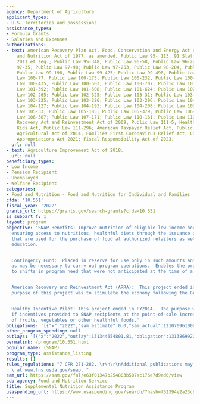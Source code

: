 ```yaml
---
agency: Department of Agriculture
applicant_types:
- U.S. Territories and possessions
assistance_types:
- Formula Grants
- Salaries and Expenses
authorizations:
- text: American Recovery Plan Act, Food, Conservation and Energy Act of 2008; Food
    and Nutrition Act of 1977, as amended, Public Law 95- 113, 91 Stat. 958, 7 U.S.C.
    2011 et seq.; Public Law 95-348, Public Law 96-58, Public Law 96-249, Public Law
    97-35; Public Law 97-98; Public Law 97-253, Public Law 98-204, Public Law 98-369;
    Public Law 99-198, Public Law 99-425; Public Law 99-498, Public Law 99-603, Public
    Law 100-77, Public Law 100-175, Public Law 100-232, Public Law 100-387, Public
    Law 100-435, Public Law 100-503, Public Law 100-707, Public Law 101-202; Public
    Law 101-392; Public Law 101-508; Public Law 101-624; Public Law 102-237; Public
    Law 102-265; Public Law 102-325; Public Law 103-31; Public Law 103-66; Public
    Law 103-225; Public Law 103-286; Public Law 103-296; Public Law 104-66; Public
    Law 104-127; Public Law 104-193; Public Law 104-208; Public Law 105-18; Public
    Law 105-33; Public Law 105-185; Public Law 105-379; Public Law 106-171; Public
    Law 106-387; Public Law 107-171; Public Law 110-161; Public Law 110-246; American
    Recovery Act and Reinvestment Act of 2009, Public Law 111-5; Healthy Hunger Free
    Kids Act, Public Law 111-296; American Taxpayer Relief Act, Public Law 112-240;
    Agricultural Act of 2014; Families First Coronavirus Relief Act; Consolidated
    Appropriations Act 2021; Fiscal Responsibility Act of 2023.
  url: null
- text: Agriculture Improvement Act of 2018.
  url: null
beneficiary_types:
- Low Income
- Pension Recipient
- Unemployed
- Welfare Recipient
categories:
- Food and Nutrition - Food and Nutrition for Individual and Families
cfda: '10.551'
fiscal_year: '2022'
grants_url: https://grants.gov/search-grants?cfda=10.551
is_subpart_f: 1
layout: program
objective: 'SNAP Benefits: Improve nutrition of eligible low-income households by
  ensuring access to nutritious, healthful diets through the issuance of monthly benefits
  that are used for the purchase of food at authorized retailers as well as nutrition
  education.


  Contingency Fund:  Placed in reserve for use only in such amounts and at such times
  as may be necessary to carry out program operations.  Enables the program to react
  to shifts in program need that were not anticipated at the time of a budget request.


  American Recovery and Reinvestment Act (ARRA):  This project ended in FY2014. The
  purpose of this project was to stimulate the economy following the Great Recession.


  Healthy Incentive Pilot: This project ended in FY2014.  The purpose was to determine
  if incentives provided to SNAP recipients at the point-of-sale increase the purchase
  of fruits, vegetables or other healthful foods.'
obligations: '[{"x":"2022","sam_estimate":0.0,"sam_actual":121070961000.0,"usa_spending_actual":131423535346.3},{"x":"2023","sam_estimate":138867723000.0,"sam_actual":0.0,"usa_spending_actual":118603137089.46},{"x":"2024","sam_estimate":122133239000.0,"sam_actual":0.0,"usa_spending_actual":84808712629.63}]'
other_program_spending: null
outlays: '[{"x":"2022","outlay":131344654801.81,"obligation":131386992285.43},{"x":"2023","outlay":128618806454.99,"obligation":118554565096.48},{"x":"2024","outlay":73981101143.32,"obligation":84859935042.15}]'
permalink: /program/10.551.html
popular_name: (SNAP)
program_type: assistance_listing
results: []
rules_regulations: "7 CFR 271-282. \r\n\r\nAdditional publications may be available\
  \ at www.fns.usda.gov/snap. "
sam_url: https://sam.gov/fal/e63f01347b254803b507ac176e7d9ad0/view
sub-agency: Food and Nutrition Service
title: Supplemental Nutrition Assistance Program
usaspending_url: https://www.usaspending.gov/search/?hash=f52394e2a23cbbb22c2d10d7ad6a99f1
---
```

